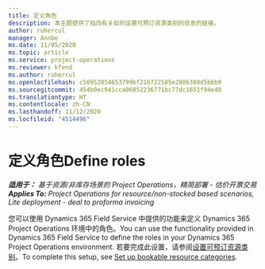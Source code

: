 ```yaml
---
title: 定义角色
description: 本主题提供了指向有关如何设置可预订资源类别的信息的链接。
author: ruhercul
manager: Annbe
ms.date: 11/05/2020
ms.topic: article
ms.service: project-operations
ms.reviewer: kfend
ms.author: ruhercul
ms.openlocfilehash: c50952854653799bf21b722585e200b380d5bbb9
ms.sourcegitcommit: 454b0ec941cca06852236771bc77dc1651f94e48
ms.translationtype: HT
ms.contentlocale: zh-CN
ms.lasthandoff: 11/12/2020
ms.locfileid: "4514496"
---
```

# <a name="define-roles"></a><span data-ttu-id="1a262-103">定义角色</span><span class="sxs-lookup"><span data-stu-id="1a262-103">Define roles</span></span>

<span data-ttu-id="1a262-104">_**适用于：** 基于资源/非库存场景的 Project Operations，精简部署 - 估价开票交易_</span><span class="sxs-lookup"><span data-stu-id="1a262-104">_**Applies To:** Project Operations for resource/non-stocked based scenarios, Lite deployment - deal to proforma invoicing_</span></span>

<span data-ttu-id="1a262-105">您可以使用 Dynamics 365 Field Service 中提供的功能来定义 Dynamics 365 Project Operations 环境中的角色。</span><span class="sxs-lookup"><span data-stu-id="1a262-105">You can use the functionality provided in Dynamics 365 Field Service to define the roles in your Dynamics 365 Project Operations environment.</span></span> <span data-ttu-id="1a262-106">若要完成此设置，请参阅[设置可预订资源类别](https://docs.microsoft.com/dynamics365/field-service/set-up-bookable-resource-categories)。</span><span class="sxs-lookup"><span data-stu-id="1a262-106">To complete this setup, see [Set up bookable resource categories](https://docs.microsoft.com/dynamics365/field-service/set-up-bookable-resource-categories).</span></span>
